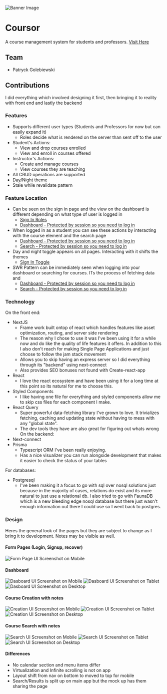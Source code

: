 ![Banner Image](https://raw.githubusercontent.com/CFKeef/qcfirst/main/public/images/readme/Banner.png)

# Coursor

A course management system for students and professors. [Visit Here](www.coursor.io)

## Team
* Patryck Golebiewski

## Contributions
I did everything which involved designing it first, then bringing it to reality with front end and lastly the backend

### Features
* Supports different user types (Students and Professors for now but can easily expand it)
  * Roles decide what is rendered on the server than sent off to the user
* Student's Actions:
  * View and drop courses enrolled
  * View and enroll in courses offered
* Instructor's Actions:
  * Create and manage courses
  * View courses they are teaching
* All CRUD operations are supported
* Day/Night theme
* Stale while revalidate pattern

### Feature Location
* Can be seen on the sign in page and the view on the dashboard is different depending on what type of user is logged in
  * [Sign In Roles](https://coursor.io/)
  * [Dashboard - Protected by session so you need to log in](https://coursor.io/dashboard) 
* When logged in as a student you can see these actions by interacting with the course element and the search page
  * [Dashboard - Protected by session so you need to log in](https://coursor.io/dashboard)
  * [Search - Protected by session so you need to log in](https://coursor.io/search)
* Day and night toggle appears on all pages. Interacting with it shifts the themes
  * [Sign In Toggle](https://coursor.io/)
* SWR Pattern can be immediately seen when logging into your dashboard or searching for courses. ITs the process of fetching data and
  * [Dashboard - Protected by session so you need to log in](https://coursor.io/dashboard)
  * [Search - Protected by session so you need to log in](https://coursor.io/search)
 
### Technology

On the front end:
* NextJS
  * Frame work built ontop of react which handles features like asset optimization, routing, and server side rendering
  * The reason why I chose to use it was I've been using it for a while now and do like the quality of life features it offers. In addition to this I also don't reach for making Single Page Applications and just choose to follow the jam stack movement
  * Allows you to skip having an express server so I did everything through its "backend" using next-connect
  * Also provides SEO bonuses not found with Create-react-app
* React
  * I love the react ecosystem and have been using it for a long time at this point so its natural for me to choose this.
* Styled Components
  * I like having one file for everything and styled components allow me to skip css files for each component I make.
* React Query
  * Super powerful data-fetching library I've grown to love. It trivializes fetching, caching and updating state without having to mess with any "global state".
  * The dev tools they have are also great for figuring out whats wrong
On the backend:
* Next-connect
* Prisma 
  * Typescript ORM I've been really enjoying.
  * Has a nice visualizer you can run alongside development that makes it easier to check the status of your tables
 
For databases:
* Postgresql
  * I've been making it a focus to go with sql over nosql solutions just because in the majority of cases, relations do exist and its more natural to just use a relational db. I also tried to go with FaunaDB which is a new bleeding edge nosql database but there just wasn't enough information out there I could use so I went back to postgres.

### Design

Heres the general look of the pages but they are subject to change as I bring it to development. Notes may be visible as well.

#### Form Pages (Login, Signup, recover)

![Form Page UI Screenshot on Mobile](https://raw.githubusercontent.com/CFKeef/qcfirst/main/public/images/readme/Screen%20Shot%202021-03-20%20at%2012.44.03%20PM.png)

#### Dashboard

![Dasboard UI Screenshot on Mobile](https://raw.githubusercontent.com/CFKeef/qcfirst/main/public/images/readme/Screen%20Shot%202021-03-20%20at%2012.44.19%20PM.png)
![Dasboard UI Screenshot on Tablet](https://raw.githubusercontent.com/CFKeef/qcfirst/main/public/images/readme/tabletDash.png)
![Dasboard UI Screenshot on Desktop](https://raw.githubusercontent.com/CFKeef/qcfirst/main/public/images/readme/Screen%20Shot%202021-03-20%20at%2012.45.11%20PM.png)


#### Course Creation with notes

![Creation UI Screenshot on Mobile](https://raw.githubusercontent.com/CFKeef/qcfirst/main/public/images/readme/Screen%20Shot%202021-03-20%20at%2012.44.38%20PM.png)
![Creation UI Screenshot on Tablet](https://raw.githubusercontent.com/CFKeef/qcfirst/main/public/images/readme/tabletCreation.png)
![Creation UI Screenshot on Desktop](https://github.com/CFKeef/qcfirst/blob/main/public/images/readme/Screen%20Shot%202021-03-20%20at%2012.45.02%20PM.png)

#### Course Search with notes

![Search UI Screenshot on Mobile](https://raw.githubusercontent.com/CFKeef/qcfirst/main/public/images/readme/Screen%20Shot%202021-03-20%20at%2012.44.47%20PM.png)
![Search UI Screenshot on Tablet](https://raw.githubusercontent.com/CFKeef/qcfirst/main/public/images/readme/tabletSearch.png)
![Search UI Screenshot on Desktop](https://raw.githubusercontent.com/CFKeef/qcfirst/main/public/images/readme/Screen%20Shot%202021-03-20%20at%2012.44.53%20PM.png)

#### Differences
- No calendar section and menu items differ
- Virtualization and Infinite scrolling is not on app
- Layout shift from nav on bottom to moved to top for mobile
- Search/Results is split up on main app but the mock up has them sharing the page


